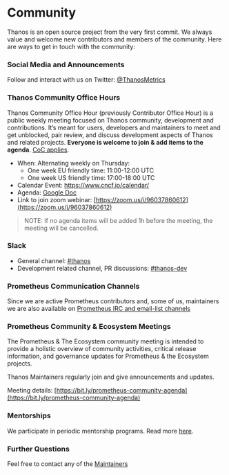 # Community

Thanos is an open source project from the very first commit. We always value and welcome new contributors and members of the community. Here are ways to get in touch with the community:

### Social Media and Announcements

Follow and interact with us on Twitter: [@ThanosMetrics](https://twitter.com/ThanosMetrics)

### Thanos Community Office Hours

Thanos Community Office Hour (previously Contributor Office Hour) is a public weekly meeting focused on Thanos community, development and contributions. It’s meant for users, developers and maintainers to meet and get unblocked, pair review, and discuss development aspects of Thanos and related projects. **Everyone is welcome to join & add items to the agenda**. [CoC applies](../../CODE_OF_CONDUCT.md).

* When: Alternating weekly on Thursday:
  * One week EU friendly time: 11:00-12:00 UTC
  * One week US friendly time: 17:00-18:00 UTC
* Calendar Event: https://www.cncf.io/calendar/
* Agenda: [Google Doc](https://docs.google.com/document/d/137XnxfOT2p1NcNUq6NWZjwmtlSdA6Wyti86Pd6cyQhs)
* Link to join zoom webinar: [https://zoom.us/j/96037860612](https://zoom.us/j/96037860612)

> NOTE: If no agenda items will be added 1h before the meeting, the meeting will be cancelled.

### Slack

* General channel: [#thanos](https://slack.cncf.io/)
* Development related channel, PR discussions: [#thanos-dev](https://slack.cncf.io/)

### Prometheus Communication Channels

Since we are active Prometheus contributors and, some of us, maintainers we are also available on [Prometheus IRC and email-list channels](https://prometheus.io/community/)

### Prometheus Community & Ecosystem Meetings

The Prometheus & The Ecosystem community meeting is intended to provide a holistic overview of community activities, critical release information, and governance updates for Prometheus & the Ecosystem projects.

Thanos Maintainers regularly join and give announcements and updates.

Meeting details: [https://bit.ly/prometheus-community-agenda](https://bit.ly/prometheus-community-agenda)

### Mentorships

We participate in periodic mentorship programs. Read more [here](mentorship.md).

### Further Questions

Feel free to contact any of the [Maintainers](../../MAINTAINERS.md)
